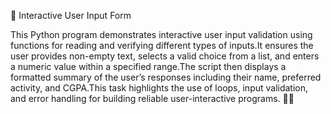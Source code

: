 🧾 Interactive User Input Form

This Python program demonstrates interactive user input validation using functions for reading and verifying different types of inputs.It ensures the user provides non-empty text, selects a valid choice from a list, and enters a numeric value within a specified range.The script then displays a formatted summary of the user’s responses including their name, preferred activity, and CGPA.This task highlights the use of loops, input validation, and error handling for building reliable user-interactive programs. 🧠💡
